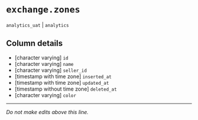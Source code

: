 # `exchange.zones`
`analytics_uat` | `analytics`

## Column details
* [character varying] `id`
* [character varying] `name`
* [character varying] `seller_id`
* [timestamp with time zone] `inserted_at`
* [timestamp with time zone] `updated_at`
* [timestamp without time zone] `deleted_at`
* [character varying] `color`

-------------------------------------------------------------------------------
*Do not make edits above this line.*
